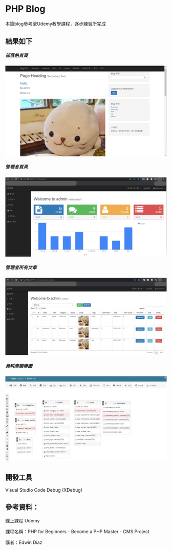 # PHP Blog

本篇blog參考至Udemy教學課程，逐步練習所完成

## 結果如下
##### 部落格首頁
![alt 部落格首頁](md-img/home.JPG)
##### 管理者首頁
![alt 管理者首頁](md-img/admin_dashboard.JPG)
##### 管理者所有文章
![alt 管理者所有文章](md-img/admin_all_posts.JPG)
##### 資料庫關聯圖
![alt 資料庫關聯圖](md-img/phpmyadmin.JPG)
## 開發工具

Visual Studio Code
Debug (XDebug)

## 參考資料：

線上課程 Udemy

課程名稱：PHP for Beginners - Become a PHP Master - CMS Project  

講者：Edwin Diaz
